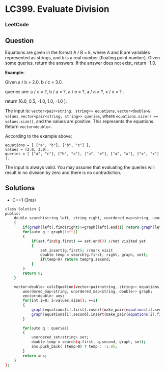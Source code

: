 # LC399. Evaluate Division

### LeetCode

## Question

Equations are given in the format A / B = k, where A and B are variables represented as strings, and k is a real number (floating point number). Given some queries, return the answers. If the answer does not exist, return -1.0.

**Example:**

Given a / b = 2.0, b / c = 3.0. 

queries are: a / c = ?, b / a = ?, a / e = ?, a / a = ?, x / x = ? . 

return [6.0, 0.5, -1.0, 1.0, -1.0 ].

The input is: `vector<pair<string, string>> equations`, `vector<double>& values`, `vector<pair<string, string>> queries`, where `equations.size() == values.size()`, and the values are positive. This represents the equations. Return `vector<double>`.

According to the example above:
```
equations = [ ["a", "b"], ["b", "c"] ],
values = [2.0, 3.0],
queries = [ ["a", "c"], ["b", "a"], ["a", "e"], ["a", "a"], ["x", "x"] ]. 
```

The input is always valid. You may assume that evaluating the queries will result in no division by zero and there is no contradiction.

## Solutions
* C++1 (3ms)
```bash
class Solution {
public:
    double search(string left, string right, unordered_map<string, unordered_map<string, double>>& graph, unordered_set<string>& set)
    {
        if(graph[left].find(right)!=graph[left].end()) return graph[left][right]; //find it in graph
        for(auto g : graph[left])
        {
            if(set.find(g.first) == set.end()) //not visited yet
            {
                set.insert(g.first); //mark visit
                double temp = search(g.first, right, graph, set);
                if(temp>0) return temp*g.second;
            }
        }
        return 0;
    }

    vector<double> calcEquation(vector<pair<string, string>> equations, vector<double>& values, vector<pair<string, string>> queries) {
        unordered_map<string, unordered_map<string, double>> graph;
        vector<double> ans;
        for(int i=0; i<values.size(); ++i)
        {
            graph[equations[i].first].insert(make_pair(equations[i].second, values[i])); //create graphs
            graph[equations[i].second].insert(make_pair(equations[i].first, 1.0/values[i])); // values are all positive
        }
        
        for(auto q : queries)
        {
            unordered_set<string> set;
            double temp = search(q.first, q.second, graph, set);
            ans.push_back( (temp>0) ? temp : -1.0);
        }
        return ans;
    }
};
```


